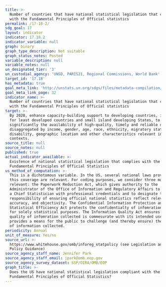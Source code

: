 ```yaml
---
title: >-
  Number of countries that have national statistical legislation that complies
  with the Fundamental Principles of Official statistics
permalink: /17-18-2/
sdg_goal: 17
layout: indicator
indicator: 17.18.2
indicator_variable: null
graph: binary
graph_type_description: Not suitable
graph_status_notes: Posted
variable_description: null
variable_notes: null
un_designated_tier: '3'
un_custodial_agency: 'UNSD, PARIS21, Regional Commissions, World Bank'
target_id: '17.18'
has_metadata: true
goal_meta_link: 'http://unstats.un.org/sdgs/files/metadata-compilation/Metadata-Goal-17.pdf'
goal_meta_link_page: 32
indicator_name: >-
  Number of countries that have national statistical legislation that complies
  with the Fundamental Principles of Official statistics
target: >-
  By 2020, enhance capacity-building support to developing countries, including
  for least developed countries and small island developing States, to increase
  significantly the availability of high-quality, timely and reliable data
  disaggregated by income, gender, age, race, ethnicity, migratory status,
  disability, geographic location and other characteristics relevant in national
  contexts.
source_title: null
source_notes: null
published: true
actual_indicator_available: >-
  Existence of national statistical legislation that complies with the
  Fundamental Principles of Official Statistics
us_method_of_computation: >-
  This is a dichotomous variable. In the US, several national laws providing
  this coverage are relevant. For coding purposes, we consider three most
  relevant: the Paperwork Reduction Act, which gives authority to the
  Administrator of the Office of Information and Regulatory Affairs to designate
  a Chief Statistician with professional credentials and to designate the
  responsibility of ensuring official national statistics reflect relevance,
  accuracy, and objectivity. The Confidential Information Protection and
  Statistical Efficiency Act protects the confidentialty of infomration provided
  for solely statistical purposes. The Information Quality Act ensures that the
  quality of infomration collected is commesurate with its intended use and
  provides a means for the public to challenge (and thereby ensure) the quality
  of information collected.
periodicity: Annual
unit_of_measure: Yes/no
source_url: >-
  https://www.whitehouse.gov/omb/inforeg_statpolicy (see Legislation and Related
  Policy Guidance)
source_agency_staff_name: Jennifer Park
source_agency_staff_email: jpark@omb.eop.gov
source_agency_survey_dataset: SSP/OIRA/OMB/EOP
graph_title: >-
  Does the US have national statistical legislation compliant with the
  Fundamental Principles of Official Statistics?
---
```

